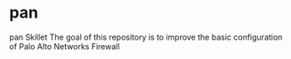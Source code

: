 # pan
pan Skillet
The goal of this repository is to improve the basic configuration of Palo Alto Networks Firewall
